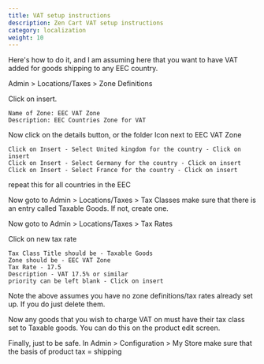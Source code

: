 ```yaml
---
title: VAT setup instructions
description: Zen Cart VAT setup instructions
category: localization
weight: 10
---
```


Here's how to do it, and I am assuming here that you want to have VAT added for goods shipping to any EEC country.

Admin > Locations/Taxes > Zone Definitions

Click on insert.

```
Name of Zone: EEC VAT Zone
Description: EEC Countries Zone for VAT
```

Now click on the details button, or the folder Icon next to EEC VAT Zone

```
Click on Insert - Select United kingdom for the country - Click on insert
Click on Insert - Select Germany for the country - Click on insert
Click on Insert - Select France for the country - Click on insert
```
repeat this for all countries in the EEC

Now goto to Admin > Locations/Taxes > Tax Classes make sure that there is an entry called Taxable Goods. If not, create one.

Now goto to Admin > Locations/Taxes > Tax Rates

Click on new tax rate

```
Tax Class Title should be - Taxable Goods
Zone should be - EEC VAT Zone
Tax Rate - 17.5
Description - VAT 17.5% or similar
priority can be left blank - Click on insert
```

Note the above assumes you have no zone definitions/tax rates already set up. If you do just delete them.

Now any goods that you wish to charge VAT on must have their tax class set to Taxable goods. You can do this on the product edit screen.

Finally, just to be safe. In Admin > Configuration > My Store make sure that the basis of product tax = shipping

